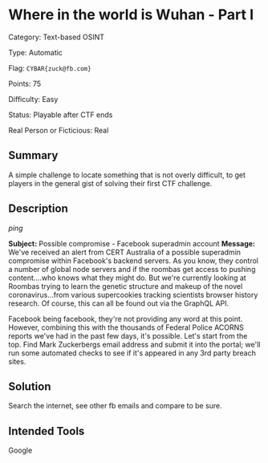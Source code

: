 # Where in the world is Wuhan - Part I
Category: Text-based OSINT

Type: Automatic

Flag: `CYBAR{zuck@fb.com}`

Points: 75

Difficulty: Easy

Status: Playable after CTF ends

Real Person or Ficticious: Real

## Summary
A simple challenge to locate something that is not overly difficult, to get players in the general gist of solving their first CTF challenge.

## Description
*ping*

**Subject:**
Possible compromise - Facebook superadmin account
**Message:**
We've received an alert from CERT Australia of a possible superadmin compromise within Facebook's backend servers. As you know, they control a number of global node servers and if the roombas get access to pushing content....who knows what they might do. But we're currently looking at Roombas trying to learn the genetic structure and makeup of the novel coronavirus...from various supercookies tracking scientists browser history research. Of course, this can all be found out via the GraphQL API.

Facebook being facebook, they're not providing any word at this point. However, combining this with the thousands of Federal Police ACORNS reports we've had in the past few days, it's possible. Let's start from the top. Find Mark Zuckerbergs email address and submit it into the portal; we'll run some automated checks to see if it's appeared in any 3rd party breach sites.

## Solution
Search the internet, see other fb emails and compare to be sure.

## Intended Tools
Google